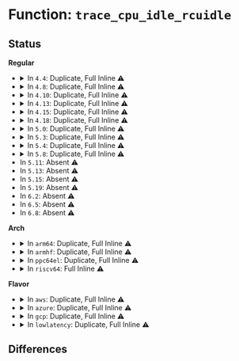 # Function: <code>trace_cpu_idle_rcuidle</code>

## Status
<b>Regular</b>
<ul>
<li>
<details>
<summary>In <code>4.4</code>: Duplicate, Full Inline ⚠️</summary>

**Collision:** Static Duplication

**Inline:** Full

**Transformation:** False

**Instances:**

```
In arch/x86/kernel/process.c (ffffffff81038dd4)
Location: include/trace/events/power.h:34
Inline: True
Inline callers:
  - arch/x86/kernel/process.c:default_idle
  - arch/x86/kernel/process.c:default_idle
  - arch/x86/kernel/process.c:mwait_idle
  - arch/x86/kernel/process.c:mwait_idle
```
```
In kernel/sched/idle.c (ffffffff810c3e74)
Location: include/trace/events/power.h:34
Inline: True
Inline callers:
  - kernel/sched/idle.c:cpu_startup_entry
  - kernel/sched/idle.c:cpu_startup_entry
```
```
In drivers/cpuidle/cpuidle.c (ffffffff816bb9ae)
Location: include/trace/events/power.h:34
Inline: True
Inline callers:
  - drivers/cpuidle/cpuidle.c:cpuidle_enter_state
  - drivers/cpuidle/cpuidle.c:cpuidle_enter_state
```
</details>
</li>
<li>
<details>
<summary>In <code>4.8</code>: Duplicate, Full Inline ⚠️</summary>

**Collision:** Static Duplication

**Inline:** Full

**Transformation:** False

**Instances:**

```
In arch/x86/kernel/process.c (ffffffff81038016)
Location: include/trace/events/power.h:34
Inline: True
Inline callers:
  - arch/x86/kernel/process.c:mwait_idle
  - arch/x86/kernel/process.c:mwait_idle
  - arch/x86/kernel/process.c:default_idle
  - arch/x86/kernel/process.c:default_idle
```
```
In kernel/sched/idle.c (ffffffff810c7b6a)
Location: include/trace/events/power.h:34
Inline: True
Inline callers:
  - kernel/sched/idle.c:cpu_startup_entry
  - kernel/sched/idle.c:cpu_startup_entry
```
```
In drivers/cpuidle/cpuidle.c (ffffffff8171d270)
Location: include/trace/events/power.h:34
Inline: True
Inline callers:
  - drivers/cpuidle/cpuidle.c:cpuidle_enter_state
  - drivers/cpuidle/cpuidle.c:cpuidle_enter_state
```
</details>
</li>
<li>
<details>
<summary>In <code>4.10</code>: Duplicate, Full Inline ⚠️</summary>

**Collision:** Static Duplication

**Inline:** Full

**Transformation:** False

**Instances:**

```
In arch/x86/kernel/process.c (ffffffff818d3b7f)
Location: include/trace/events/power.h:34
Inline: True
Inline callers:
  - arch/x86/kernel/process.c:mwait_idle
  - arch/x86/kernel/process.c:mwait_idle
  - arch/x86/kernel/process.c:default_idle
  - arch/x86/kernel/process.c:default_idle
```
```
In kernel/sched/idle.c (ffffffff818d3d9b)
Location: include/trace/events/power.h:34
Inline: True
Inline callers:
  - kernel/sched/idle.c:cpu_idle_poll
  - kernel/sched/idle.c:cpu_idle_poll
```
```
In drivers/cpuidle/cpuidle.c (ffffffff8174fe50)
Location: include/trace/events/power.h:34
Inline: True
Inline callers:
  - drivers/cpuidle/cpuidle.c:cpuidle_enter_state
  - drivers/cpuidle/cpuidle.c:cpuidle_enter_state
```
</details>
</li>
<li>
<details>
<summary>In <code>4.13</code>: Duplicate, Full Inline ⚠️</summary>

**Collision:** Static Duplication

**Inline:** Full

**Transformation:** False

**Instances:**

```
In arch/x86/kernel/process.c (ffffffff8190acbf)
Location: include/trace/events/power.h:34
Inline: True
Inline callers:
  - arch/x86/kernel/process.c:mwait_idle
  - arch/x86/kernel/process.c:mwait_idle
  - arch/x86/kernel/process.c:default_idle
  - arch/x86/kernel/process.c:default_idle
```
```
In kernel/sched/idle.c (ffffffff8190aefb)
Location: include/trace/events/power.h:34
Inline: True
Inline callers:
  - kernel/sched/idle.c:cpu_idle_poll
  - kernel/sched/idle.c:cpu_idle_poll
```
```
In drivers/cpuidle/cpuidle.c (ffffffff8176e90b)
Location: include/trace/events/power.h:34
Inline: True
Inline callers:
  - drivers/cpuidle/cpuidle.c:cpuidle_enter_state
  - drivers/cpuidle/cpuidle.c:cpuidle_enter_state
```
</details>
</li>
<li>
<details>
<summary>In <code>4.15</code>: Duplicate, Full Inline ⚠️</summary>

**Collision:** Static Duplication

**Inline:** Full

**Transformation:** False

**Instances:**

```
In arch/x86/kernel/process.c (ffffffff8199502f)
Location: include/trace/events/power.h:35
Inline: True
Inline callers:
  - arch/x86/kernel/process.c:mwait_idle
  - arch/x86/kernel/process.c:mwait_idle
  - arch/x86/kernel/process.c:default_idle
  - arch/x86/kernel/process.c:default_idle
```
```
In kernel/sched/idle.c (ffffffff8199526b)
Location: include/trace/events/power.h:35
Inline: True
Inline callers:
  - kernel/sched/idle.c:cpu_idle_poll
  - kernel/sched/idle.c:cpu_idle_poll
```
```
In drivers/cpuidle/cpuidle.c (ffffffff817e414d)
Location: include/trace/events/power.h:35
Inline: True
Inline callers:
  - drivers/cpuidle/cpuidle.c:cpuidle_enter_state
  - drivers/cpuidle/cpuidle.c:cpuidle_enter_state
```
</details>
</li>
<li>
<details>
<summary>In <code>4.18</code>: Duplicate, Full Inline ⚠️</summary>

**Collision:** Static Duplication

**Inline:** Full

**Transformation:** False

**Instances:**

```
In arch/x86/kernel/process.c (ffffffff819f15af)
Location: include/trace/events/power.h:35
Inline: True
Inline callers:
  - arch/x86/kernel/process.c:mwait_idle
  - arch/x86/kernel/process.c:mwait_idle
  - arch/x86/kernel/process.c:default_idle
  - arch/x86/kernel/process.c:default_idle
```
```
In kernel/sched/idle.c (ffffffff819f17cb)
Location: include/trace/events/power.h:35
Inline: True
Inline callers:
  - kernel/sched/idle.c:cpu_idle_poll
  - kernel/sched/idle.c:cpu_idle_poll
```
```
In drivers/cpuidle/cpuidle.c (ffffffff8182d3bd)
Location: include/trace/events/power.h:35
Inline: True
Inline callers:
  - drivers/cpuidle/cpuidle.c:cpuidle_enter_state
  - drivers/cpuidle/cpuidle.c:cpuidle_enter_state
```
</details>
</li>
<li>
<details>
<summary>In <code>5.0</code>: Duplicate, Full Inline ⚠️</summary>

**Collision:** Static Duplication

**Inline:** Full

**Transformation:** False

**Instances:**

```
In arch/x86/kernel/process.c (ffffffff81a2c9e1)
Location: include/trace/events/power.h:36
Inline: True
Inline callers:
  - arch/x86/kernel/process.c:mwait_idle
  - arch/x86/kernel/process.c:mwait_idle
  - arch/x86/kernel/process.c:mwait_idle
  - arch/x86/kernel/process.c:mwait_idle
  - arch/x86/kernel/process.c:default_idle
  - arch/x86/kernel/process.c:default_idle
  - arch/x86/kernel/process.c:default_idle
  - arch/x86/kernel/process.c:default_idle
```
```
In kernel/sched/idle.c (ffffffff81a2cc6d)
Location: include/trace/events/power.h:36
Inline: True
Inline callers:
  - kernel/sched/idle.c:cpu_idle_poll
  - kernel/sched/idle.c:cpu_idle_poll
  - kernel/sched/idle.c:cpu_idle_poll
  - kernel/sched/idle.c:cpu_idle_poll
```
```
In drivers/cpuidle/cpuidle.c (ffffffff8185939e)
Location: include/trace/events/power.h:36
Inline: True
Inline callers:
  - drivers/cpuidle/cpuidle.c:cpuidle_enter_state
  - drivers/cpuidle/cpuidle.c:cpuidle_enter_state
  - drivers/cpuidle/cpuidle.c:cpuidle_enter_state
  - drivers/cpuidle/cpuidle.c:cpuidle_enter_state
```
</details>
</li>
<li>
<details>
<summary>In <code>5.3</code>: Duplicate, Full Inline ⚠️</summary>

**Collision:** Static Duplication

**Inline:** Full

**Transformation:** False

**Instances:**

```
In arch/x86/kernel/process.c (ffffffff81a9cb3f)
Location: include/trace/events/power.h:36
Inline: True
Inline callers:
  - arch/x86/kernel/process.c:mwait_idle
  - arch/x86/kernel/process.c:mwait_idle
  - arch/x86/kernel/process.c:mwait_idle
  - arch/x86/kernel/process.c:mwait_idle
  - arch/x86/kernel/process.c:default_idle
  - arch/x86/kernel/process.c:default_idle
  - arch/x86/kernel/process.c:default_idle
  - arch/x86/kernel/process.c:default_idle
```
```
In kernel/sched/idle.c (ffffffff81a9cddb)
Location: include/trace/events/power.h:36
Inline: True
Inline callers:
  - kernel/sched/idle.c:cpu_idle_poll
  - kernel/sched/idle.c:cpu_idle_poll
  - kernel/sched/idle.c:cpu_idle_poll
  - kernel/sched/idle.c:cpu_idle_poll
```
```
In drivers/cpuidle/cpuidle.c (ffffffff8189cce2)
Location: include/trace/events/power.h:36
Inline: True
Inline callers:
  - drivers/cpuidle/cpuidle.c:cpuidle_enter_state
  - drivers/cpuidle/cpuidle.c:cpuidle_enter_state
  - drivers/cpuidle/cpuidle.c:cpuidle_enter_state
  - drivers/cpuidle/cpuidle.c:cpuidle_enter_state
```
</details>
</li>
<li>
<details>
<summary>In <code>5.4</code>: Duplicate, Full Inline ⚠️</summary>

**Collision:** Static Duplication

**Inline:** Full

**Transformation:** False

**Instances:**

```
In arch/x86/kernel/process.c (ffffffff81ad438f)
Location: include/trace/events/power.h:36
Inline: True
Inline callers:
  - arch/x86/kernel/process.c:mwait_idle
  - arch/x86/kernel/process.c:mwait_idle
  - arch/x86/kernel/process.c:mwait_idle
  - arch/x86/kernel/process.c:mwait_idle
  - arch/x86/kernel/process.c:default_idle
  - arch/x86/kernel/process.c:default_idle
  - arch/x86/kernel/process.c:default_idle
  - arch/x86/kernel/process.c:default_idle
```
```
In kernel/sched/idle.c (ffffffff81ad462b)
Location: include/trace/events/power.h:36
Inline: True
Inline callers:
  - kernel/sched/idle.c:cpu_idle_poll
  - kernel/sched/idle.c:cpu_idle_poll
  - kernel/sched/idle.c:cpu_idle_poll
  - kernel/sched/idle.c:cpu_idle_poll
```
```
In drivers/cpuidle/cpuidle.c (ffffffff818cf002)
Location: include/trace/events/power.h:36
Inline: True
Inline callers:
  - drivers/cpuidle/cpuidle.c:cpuidle_enter_state
  - drivers/cpuidle/cpuidle.c:cpuidle_enter_state
  - drivers/cpuidle/cpuidle.c:cpuidle_enter_state
  - drivers/cpuidle/cpuidle.c:cpuidle_enter_state
```
</details>
</li>
<li>
<details>
<summary>In <code>5.8</code>: Duplicate, Full Inline ⚠️</summary>

**Collision:** Static Duplication

**Inline:** Full

**Transformation:** False

**Instances:**

```
In arch/x86/kernel/process.c (ffffffff81bcc47b)
Location: include/trace/events/power.h:36
Inline: True
Inline callers:
  - arch/x86/kernel/process.c:mwait_idle
  - arch/x86/kernel/process.c:mwait_idle
  - arch/x86/kernel/process.c:mwait_idle
  - arch/x86/kernel/process.c:mwait_idle
  - arch/x86/kernel/process.c:default_idle
  - arch/x86/kernel/process.c:default_idle
  - arch/x86/kernel/process.c:default_idle
  - arch/x86/kernel/process.c:default_idle
```
```
In kernel/sched/idle.c (ffffffff81bcc69b)
Location: include/trace/events/power.h:36
Inline: True
```
```
In drivers/cpuidle/cpuidle.c (ffffffff819a17e7)
Location: include/trace/events/power.h:36
Inline: True
Inline callers:
  - drivers/cpuidle/cpuidle.c:cpuidle_enter_state
  - drivers/cpuidle/cpuidle.c:cpuidle_enter_state
  - drivers/cpuidle/cpuidle.c:cpuidle_enter_state
  - drivers/cpuidle/cpuidle.c:cpuidle_enter_state
```
</details>
</li>
<li>
In <code>5.11</code>: Absent ⚠️
</li>
<li>
In <code>5.13</code>: Absent ⚠️
</li>
<li>
In <code>5.15</code>: Absent ⚠️
</li>
<li>
In <code>5.19</code>: Absent ⚠️
</li>
<li>
In <code>6.2</code>: Absent ⚠️
</li>
<li>
In <code>6.5</code>: Absent ⚠️
</li>
<li>
In <code>6.8</code>: Absent ⚠️
</li>
</ul>
<b>Arch</b>
<ul>
<li>
<details>
<summary>In <code>arm64</code>: Duplicate, Full Inline ⚠️</summary>

**Collision:** Static Duplication

**Inline:** Full

**Transformation:** False

**Instances:**

```
In arch/arm64/kernel/process.c (ffff800010088e40)
Location: include/trace/events/power.h:36
Inline: True
Inline callers:
  - arch/arm64/kernel/process.c:arch_cpu_idle
  - arch/arm64/kernel/process.c:arch_cpu_idle
  - arch/arm64/kernel/process.c:arch_cpu_idle
  - arch/arm64/kernel/process.c:arch_cpu_idle
```
```
In kernel/sched/idle.c (ffff800010da7190)
Location: include/trace/events/power.h:36
Inline: True
Inline callers:
  - kernel/sched/idle.c:cpu_idle_poll
  - kernel/sched/idle.c:cpu_idle_poll
  - kernel/sched/idle.c:cpu_idle_poll
  - kernel/sched/idle.c:cpu_idle_poll
```
```
In drivers/cpuidle/cpuidle.c (ffff800010b26d88)
Location: include/trace/events/power.h:36
Inline: True
Inline callers:
  - drivers/cpuidle/cpuidle.c:cpuidle_enter_state
  - drivers/cpuidle/cpuidle.c:cpuidle_enter_state
  - drivers/cpuidle/cpuidle.c:cpuidle_enter_state
  - drivers/cpuidle/cpuidle.c:cpuidle_enter_state
```
</details>
</li>
<li>
<details>
<summary>In <code>armhf</code>: Duplicate, Full Inline ⚠️</summary>

**Collision:** Static Duplication

**Inline:** Full

**Transformation:** False

**Instances:**

```
In arch/arm/mach-omap2/pm34xx.c (c033d650)
Location: include/trace/events/power.h:36
Inline: True
```
```
In kernel/sched/idle.c (c0e9eda4)
Location: include/trace/events/power.h:36
Inline: True
Inline callers:
  - kernel/sched/idle.c:cpu_idle_poll
  - kernel/sched/idle.c:cpu_idle_poll
  - kernel/sched/idle.c:cpu_idle_poll
  - kernel/sched/idle.c:cpu_idle_poll
```
```
In drivers/cpuidle/cpuidle.c (c0c01be4)
Location: include/trace/events/power.h:36
Inline: True
Inline callers:
  - drivers/cpuidle/cpuidle.c:cpuidle_enter_state
  - drivers/cpuidle/cpuidle.c:cpuidle_enter_state
  - drivers/cpuidle/cpuidle.c:cpuidle_enter_state
  - drivers/cpuidle/cpuidle.c:cpuidle_enter_state
```
</details>
</li>
<li>
<details>
<summary>In <code>ppc64el</code>: Duplicate, Full Inline ⚠️</summary>

**Collision:** Static Duplication

**Inline:** Full

**Transformation:** False

**Instances:**

```
In kernel/sched/idle.c (c000000000ee9a40)
Location: include/trace/events/power.h:36
Inline: True
Inline callers:
  - kernel/sched/idle.c:cpu_idle_poll
  - kernel/sched/idle.c:cpu_idle_poll
  - kernel/sched/idle.c:cpu_idle_poll
  - kernel/sched/idle.c:cpu_idle_poll
```
```
In drivers/cpuidle/cpuidle.c (c000000000c1dea8)
Location: include/trace/events/power.h:36
Inline: True
Inline callers:
  - drivers/cpuidle/cpuidle.c:cpuidle_enter_state
  - drivers/cpuidle/cpuidle.c:cpuidle_enter_state
  - drivers/cpuidle/cpuidle.c:cpuidle_enter_state
  - drivers/cpuidle/cpuidle.c:cpuidle_enter_state
```
</details>
</li>
<li>
<details>
<summary>In <code>riscv64</code>: Full Inline ⚠️</summary>

**Collision:** Unique Static

**Inline:** Full

**Transformation:** False

**Instances:**

```
In kernel/sched/idle.c (ffffffe0008c920a)
Location: include/trace/events/power.h:36
Inline: True
Inline callers:
  - kernel/sched/idle.c:cpu_idle_poll
  - kernel/sched/idle.c:cpu_idle_poll
  - kernel/sched/idle.c:cpu_idle_poll
  - kernel/sched/idle.c:cpu_idle_poll
```
</details>
</li>
</ul>
<b>Flavor</b>
<ul>
<li>
<details>
<summary>In <code>aws</code>: Duplicate, Full Inline ⚠️</summary>

**Collision:** Static Duplication

**Inline:** Full

**Transformation:** False

**Instances:**

```
In arch/x86/kernel/process.c (ffffffff81a731ff)
Location: include/trace/events/power.h:36
Inline: True
Inline callers:
  - arch/x86/kernel/process.c:mwait_idle
  - arch/x86/kernel/process.c:mwait_idle
  - arch/x86/kernel/process.c:mwait_idle
  - arch/x86/kernel/process.c:mwait_idle
  - arch/x86/kernel/process.c:default_idle
  - arch/x86/kernel/process.c:default_idle
  - arch/x86/kernel/process.c:default_idle
  - arch/x86/kernel/process.c:default_idle
```
```
In kernel/sched/idle.c (ffffffff81a7349b)
Location: include/trace/events/power.h:36
Inline: True
Inline callers:
  - kernel/sched/idle.c:cpu_idle_poll
  - kernel/sched/idle.c:cpu_idle_poll
  - kernel/sched/idle.c:cpu_idle_poll
  - kernel/sched/idle.c:cpu_idle_poll
```
```
In drivers/cpuidle/cpuidle.c (ffffffff81872ac2)
Location: include/trace/events/power.h:36
Inline: True
Inline callers:
  - drivers/cpuidle/cpuidle.c:cpuidle_enter_state
  - drivers/cpuidle/cpuidle.c:cpuidle_enter_state
  - drivers/cpuidle/cpuidle.c:cpuidle_enter_state
  - drivers/cpuidle/cpuidle.c:cpuidle_enter_state
```
</details>
</li>
<li>
<details>
<summary>In <code>azure</code>: Duplicate, Full Inline ⚠️</summary>

**Collision:** Static Duplication

**Inline:** Full

**Transformation:** False

**Instances:**

```
In arch/x86/kernel/process.c (ffffffff81a2f5bf)
Location: include/trace/events/power.h:36
Inline: True
Inline callers:
  - arch/x86/kernel/process.c:mwait_idle
  - arch/x86/kernel/process.c:mwait_idle
  - arch/x86/kernel/process.c:mwait_idle
  - arch/x86/kernel/process.c:mwait_idle
  - arch/x86/kernel/process.c:default_idle
  - arch/x86/kernel/process.c:default_idle
  - arch/x86/kernel/process.c:default_idle
  - arch/x86/kernel/process.c:default_idle
```
```
In kernel/sched/idle.c (ffffffff81a2f82b)
Location: include/trace/events/power.h:36
Inline: True
Inline callers:
  - kernel/sched/idle.c:cpu_idle_poll
  - kernel/sched/idle.c:cpu_idle_poll
  - kernel/sched/idle.c:cpu_idle_poll
  - kernel/sched/idle.c:cpu_idle_poll
```
```
In drivers/cpuidle/cpuidle.c (ffffffff8183c8a2)
Location: include/trace/events/power.h:36
Inline: True
Inline callers:
  - drivers/cpuidle/cpuidle.c:cpuidle_enter_state
  - drivers/cpuidle/cpuidle.c:cpuidle_enter_state
  - drivers/cpuidle/cpuidle.c:cpuidle_enter_state
  - drivers/cpuidle/cpuidle.c:cpuidle_enter_state
```
</details>
</li>
<li>
<details>
<summary>In <code>gcp</code>: Duplicate, Full Inline ⚠️</summary>

**Collision:** Static Duplication

**Inline:** Full

**Transformation:** False

**Instances:**

```
In arch/x86/kernel/process.c (ffffffff81adf60f)
Location: include/trace/events/power.h:36
Inline: True
Inline callers:
  - arch/x86/kernel/process.c:mwait_idle
  - arch/x86/kernel/process.c:mwait_idle
  - arch/x86/kernel/process.c:mwait_idle
  - arch/x86/kernel/process.c:mwait_idle
  - arch/x86/kernel/process.c:default_idle
  - arch/x86/kernel/process.c:default_idle
  - arch/x86/kernel/process.c:default_idle
  - arch/x86/kernel/process.c:default_idle
```
```
In kernel/sched/idle.c (ffffffff81adf8ab)
Location: include/trace/events/power.h:36
Inline: True
Inline callers:
  - kernel/sched/idle.c:cpu_idle_poll
  - kernel/sched/idle.c:cpu_idle_poll
  - kernel/sched/idle.c:cpu_idle_poll
  - kernel/sched/idle.c:cpu_idle_poll
```
```
In drivers/cpuidle/cpuidle.c (ffffffff818c44b2)
Location: include/trace/events/power.h:36
Inline: True
Inline callers:
  - drivers/cpuidle/cpuidle.c:cpuidle_enter_state
  - drivers/cpuidle/cpuidle.c:cpuidle_enter_state
  - drivers/cpuidle/cpuidle.c:cpuidle_enter_state
  - drivers/cpuidle/cpuidle.c:cpuidle_enter_state
```
</details>
</li>
<li>
<details>
<summary>In <code>lowlatency</code>: Duplicate, Full Inline ⚠️</summary>

**Collision:** Static Duplication

**Inline:** Full

**Transformation:** False

**Instances:**

```
In arch/x86/kernel/process.c (ffffffff81aebd9f)
Location: include/trace/events/power.h:36
Inline: True
Inline callers:
  - arch/x86/kernel/process.c:mwait_idle
  - arch/x86/kernel/process.c:mwait_idle
  - arch/x86/kernel/process.c:mwait_idle
  - arch/x86/kernel/process.c:mwait_idle
  - arch/x86/kernel/process.c:default_idle
  - arch/x86/kernel/process.c:default_idle
  - arch/x86/kernel/process.c:default_idle
  - arch/x86/kernel/process.c:default_idle
```
```
In kernel/sched/idle.c (ffffffff81aec07b)
Location: include/trace/events/power.h:36
Inline: True
Inline callers:
  - kernel/sched/idle.c:cpu_idle_poll
  - kernel/sched/idle.c:cpu_idle_poll
  - kernel/sched/idle.c:cpu_idle_poll
  - kernel/sched/idle.c:cpu_idle_poll
```
```
In drivers/cpuidle/cpuidle.c (ffffffff818e0832)
Location: include/trace/events/power.h:36
Inline: True
Inline callers:
  - drivers/cpuidle/cpuidle.c:cpuidle_enter_state
  - drivers/cpuidle/cpuidle.c:cpuidle_enter_state
  - drivers/cpuidle/cpuidle.c:cpuidle_enter_state
  - drivers/cpuidle/cpuidle.c:cpuidle_enter_state
```
</details>
</li>
</ul>

## Differences
